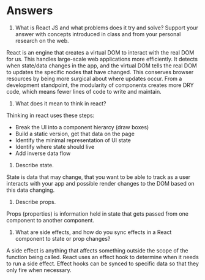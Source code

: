 # Answers

1. What is React JS and what problems does it try and solve? Support your answer with concepts introduced in class and from your personal research on the web.

React is an engine that creates a virtual DOM to interact with the real DOM for us. This handles large-scale web applications more efficiently. It detects when state/data changes in the app, and the virtual DOM tells the real DOM to updates the specific nodes that have changed. This conserves browser resources by being more surgical about where updates occur. From a development standpoint, the modularity of components creates more DRY code, which means fewer lines of code to write and maintain.

1. What does it mean to think in react?

Thinking in react uses these steps:
- Break the UI into a component hierarcy (draw boxes)
- Build a static version, get that data on the page
- Identify the minimal representation of UI state
- Identify where state should live
- Add inverse data flow


1. Describe state.

State is data that may change, that you want to be able to track as a user interacts with your app and possible render changes to the DOM based on this data changing.

1. Describe props.

Props (properties) is information held in state that gets passed from one component to another component.

1. What are side effects, and how do you sync effects in a React component to state or prop changes?

A side effect is anything that affects something outside the scope of the function being called. React uses an effect hook to determine when it needs to run a side effect. Effect hooks can be synced to specific data so that they only fire when necessary.